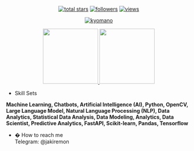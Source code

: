 <p align="center">
  <a href="#">
    <img alt="total stars" title="Total stars on GitHub"
      src="https://custom-icon-badges.herokuapp.com/badge/dynamic/json?logo=star&color=55960c&labelColor=488207&label=Stars&style=for-the-badge&query=%24.stars&url=https://api.github-star-counter.workers.dev/user/kyomano" /></a>
  <a href="#">
    <img alt="followers" title="Follow me on Github"
      src="https://custom-icon-badges.herokuapp.com/github/followers/kyomano?color=236ad3&labelColor=1155ba&style=for-the-badge&logo=person-add&label=Follow&logoColor=white" /></a>
  <a href="#">
    <img alt="views" title="GitHub profile views"
      src="https://shields-io-visitor-counter.herokuapp.com/badge?page=st&style=for-the-badge" /></a>
</p>

<p align="center">
  <a href="https://github.com/kyomano/github-readme-streak-stats">
    <img title="� Get streak stats for your profile at git.io/streak-stats" alt="kyomano"
      src="https://github-readme-streak-stats.herokuapp.com/?user=kyomano&theme=monokai-metallian&hide_border=true" />
  </a>
</p>

<p align="center">
  <a href="https://github.com/kyomano/github-readme-stats">
    <img height="150"
      src="https://github-readme-stats.vercel.app/api?username=kyomano&count_private=true&show_icons=true&custom_title=Chimp's%20Github%20Status&hide=issues&theme=vision-friendly-dark" />
  </a>

  <a href="https://github.com/kyomano/github-readme-stats">
    <img height="150"
      src="https://github-readme-stats.vercel.app/api/top-langs/?username=kyomano&layout=compact&theme=vision-friendly-dark" />
  </a>
</p>

- Skill Sets
<p> <b>Machine Learning, Chatbots, Artificial Intelligence (AI), Python, OpenCV, Large Language Model, Natural Language Processing (NLP), Data Analytics, Statistical Data Analysis, Data Modeling, Analytics, Data Scientist, Predictive Analytics, FastAPI, Scikit-learn, Pandas, Tensorflow</b> <p>


- � How to reach me </br>
Telegram: @jakiremon</br>
